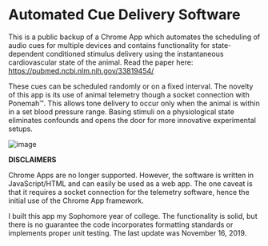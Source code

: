 
# Automated Cue Delivery Software
This is a public backup of a Chrome App which automates the scheduling of audio cues for multiple devices and contains functionality for state-dependent conditioned stimulus delivery using the instantaneous cardiovascular state of the animal. Read the paper here: https://pubmed.ncbi.nlm.nih.gov/33819454/

These cues can be scheduled randomly or on a fixed interval. The novelty of this app is its use of animal telemetry though a socket connection with Ponemah™. This allows tone delivery to occur only when the animal is within in a set blood pressure range. Basing stimuli on a physiological state eliminates confounds and opens the door for more innovative experimental setups.

![image](https://github.com/bjamturley/AutomatedCueDelivery/assets/8573191/7ba3eb5a-ba12-4e35-a380-fb0f8c7bcf6a)


**DISCLAIMERS**

Chrome Apps are no longer supported. However, the software is written in JavaScript/HTML and can easily be used as a web app. The one caveat is that it requires a socket connection for the telemetry software, hence the initial use of the Chrome App framework.

I built this app my Sophomore year of college. The functionality is solid, but there is no guarantee the code incorporates formatting standards or implements proper unit testing. The last update was November 16, 2019.

